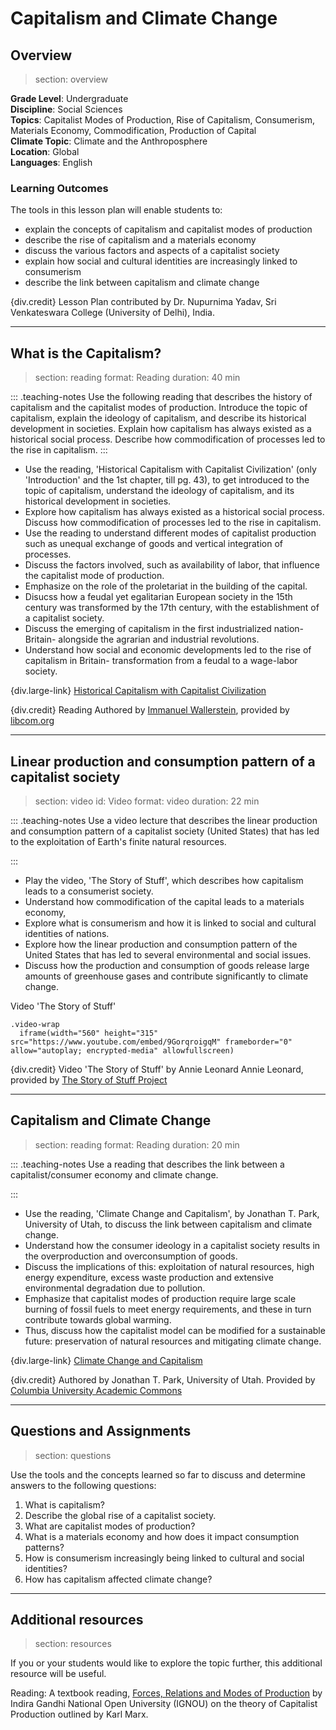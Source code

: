 # Capitalism and Climate Change

## Overview
> section: overview


__Grade Level__: Undergraduate  
__Discipline__: Social Sciences  
__Topics__: Capitalist Modes of Production, Rise of Capitalism, Consumerism, Materials Economy, Commodification, Production of Capital   
__Climate Topic__: Climate and the Anthroposphere    
__Location__: Global  
__Languages__: English  

### Learning Outcomes

The tools in this lesson plan will enable students to:

* explain the concepts of capitalism and capitalist modes of production
* describe the rise of capitalism and a materials economy
* discuss the various factors and aspects of a capitalist society
* explain how social and cultural identities are increasingly linked to consumerism
* describe the link between capitalism and climate change

{div.credit} Lesson Plan contributed by Dr. Nupurnima Yadav, Sri Venkateswara College (University of Delhi), India.

---

## What is the Capitalism?
> section: reading
> format: Reading
> duration: 40 min

::: .teaching-notes
Use the following reading that describes the history of capitalism and the capitalist modes of production. Introduce the topic of capitalism, explain the ideology of capitalism, and describe its historical development in societies.
Explain how capitalism has always existed as a historical social process. Describe how commodification of processes led to the rise in capitalism.
:::

* Use the reading, 'Historical Capitalism with Capitalist Civilization' (only 'Introduction' and the 1st chapter, till pg. 43), to get introduced to the topic of capitalism, understand the ideology of capitalism, and its historical development in societies.
* Explore how capitalism has always existed as a historical social process. Discuss how commodification of processes led to the rise in capitalism.
* Use the reading to understand different modes of capitalist production such as unequal exchange of goods and vertical integration of processes.
* Discuss the factors involved, such as availability of labor, that influence the capitalist mode of production.
* Emphasize on the role of the proletariat in the building of the capital.
* Disucss how a feudal yet egalitarian European society in the 15th century was transformed by the 17th century, with the establishment of a capitalist society.
* Discuss the emerging of capitalism in the first industrialized nation- Britain- alongside the agrarian and industrial revolutions.
* Understand how social and economic developments led to the rise of capitalism in Britain- transformation from a feudal to a wage-labor society.

{div.large-link} [Historical Capitalism with Capitalist Civilization](https://libcom.org/files/immanuel-wallerstein-historical-capitalism.pdf)

{div.credit} Reading Authored by [Immanuel Wallerstein](https://sociology.yale.edu/people/immanuel-wallerstein), provided by [libcom.org](https://libcom.org/)

---

## Linear production and consumption pattern of a capitalist society 
> section: video
> id: Video
> format: video
> duration: 22 min

::: .teaching-notes
Use a video lecture that describes the linear production and consumption pattern of a capitalist society (United States) that has led to the exploitation of Earth's finite natural resources.	

:::
* Play the video, 'The Story of Stuff', which describes how capitalism leads to a consumerist society.
* Understand how commodification of the capital leads to a materials economy, 
* Explore what is consumerism and how it is linked to social and cultural identities of nations.
* Explore how the linear production and consumption pattern of the United States that has led to several environmental and social issues.
* Discuss how the production and consumption of goods release large amounts of greenhouse gases and contribute significantly to climate change.

Video 'The Story of Stuff'

    .video-wrap
      iframe(width="560" height="315" src="https://www.youtube.com/embed/9GorqroigqM" frameborder="0" allow="autoplay; encrypted-media" allowfullscreen)


{div.credit} Video 'The Story of Stuff' by Annie Leonard  Annie Leonard, provided by [The Story of Stuff Project](https://www.youtube.com/channel/UCRNnYXD8Elz5zwKQ2jAcbAg)

---

## Capitalism and Climate Change

> section: reading
> format: Reading
> duration: 20 min

::: .teaching-notes
Use a reading that describes the link between a capitalist/consumer economy and climate change.

:::
* Use the reading, 'Climate Change and Capitalism', by Jonathan T. Park, University of Utah, to discuss the link between capitalism and climate change.
* Understand how the consumer ideology in a capitalist society results in the overproduction and overconsumption of goods.
* Discuss the implications of this: exploitation of natural resources, high energy expenditure, excess waste production and extensive environmental degradation due to pollution.
* Emphasize that capitalist modes of production require large scale burning of fossil fuels to meet energy requirements, and these in turn contribute towards global warming.
* Thus, discuss how the capitalist model can be modified for a sustainable future: preservation of natural resources and mitigating climate change.

{div.large-link} [Climate Change and Capitalism](https://academiccommons.columbia.edu/doi/10.7916/D86H4H4K) 

{div.credit} Authored by Jonathan T. Park, University of Utah. Provided by [Columbia University Academic Commons](https://academiccommons.columbia.edu/)

---

## Questions and Assignments

> section: questions

Use the tools and the concepts learned so far to discuss and determine answers to the following questions:

1. What is capitalism?
2. Describe the global rise of a capitalist society.
3. What are capitalist modes of production?
4. What is a materials economy and how does it impact consumption patterns?
5. How is consumerism increasingly being linked to cultural and social identities?
6. How has capitalism affected climate change?

---
## Additional resources

> section: resources

If you or your students would like to explore the topic further, this additional resource will be useful.

Reading: A textbook reading, [Forces, Relations and Modes of Production](http://egyankosh.ac.in/bitstream/123456789/18929/1/Unit-%207.pdf) by Indira Gandhi National Open University (IGNOU) on the theory of Capitalist Production outlined by Karl Marx.